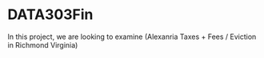 # DATA303Fin
In this project, we are looking to examine (Alexanria Taxes + Fees / Eviction in Richmond Virginia)

